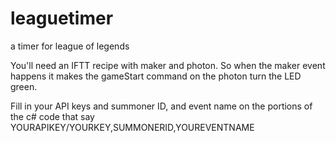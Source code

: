 # leaguetimer
a timer for league of legends

You'll need an IFTT recipe with maker and photon. So when the maker event happens it makes the gameStart command on the photon turn the LED green.

Fill in your API keys and summoner ID, and event name on the portions of the c# code that say YOURAPIKEY/YOURKEY,SUMMONERID,YOUREVENTNAME
